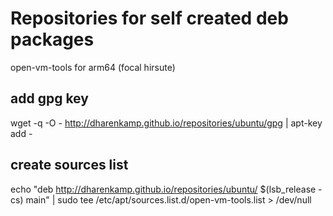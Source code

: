 # Repositories for self created deb packages

open-vm-tools for arm64 (focal hirsute)

## add gpg key
wget -q -O - http://dharenkamp.github.io/repositories/ubuntu/gpg | apt-key add -

## create sources list
echo "deb http://dharenkamp.github.io/repositories/ubuntu/ $(lsb_release -cs) main" | sudo tee /etc/apt/sources.list.d/open-vm-tools.list > /dev/null

